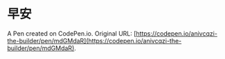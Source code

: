 # 早安

A Pen created on CodePen.io. Original URL: [https://codepen.io/anivcqzi-the-builder/pen/mdGMdaR](https://codepen.io/anivcqzi-the-builder/pen/mdGMdaR).

